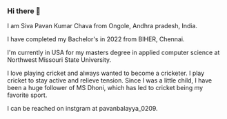 ### Hi there 👋
I am Siva Pavan Kumar Chava from Ongole, Andhra pradesh, India.

I have completed my Bachelor's in 2022 from BIHER, Chennai.

I'm currently in USA for my masters degree in applied computer science at Northwest Missouri State University.

I love playing cricket and always wanted to become a cricketer. I play cricket to stay active and relieve tension. Since I was a little child, I have been a huge follower of MS Dhoni, which has led to cricket being my favorite sport.

I can be reached on instgram at pavanbalayya_0209.

